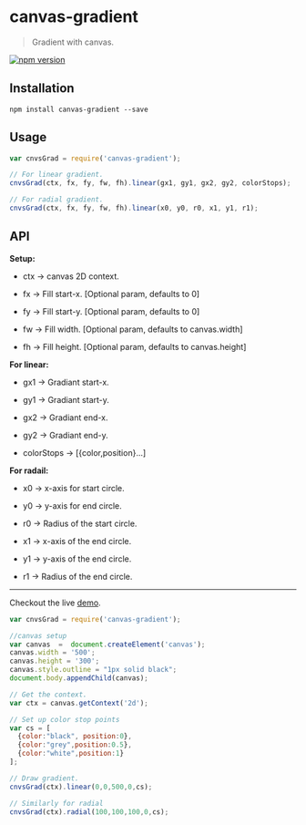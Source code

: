 # canvas-gradient 
> Gradient with canvas.

[![npm version](https://badge.fury.io/js/canvas-gradient.svg)](http://badge.fury.io/js/canvas-gradient)

## Installation

`npm install canvas-gradient --save`

## Usage

```js
var cnvsGrad = require('canvas-gradient');

// For linear gradient.
cnvsGrad(ctx, fx, fy, fw, fh).linear(gx1, gy1, gx2, gy2, colorStops);

// For radial gradient.
cnvsGrad(ctx, fx, fy, fw, fh).linear(x0, y0, r0, x1, y1, r1);

```

## API 

__Setup:__

* ctx -> canvas 2D context.

* fx -> Fill start-x. [Optional param, defaults to 0]

* fy -> Fill start-y. [Optional param, defaults to 0]

* fw -> Fill width.   [Optional param, defaults to canvas.width]

* fh -> Fill height.  [Optional param, defaults to canvas.height]

__For linear:__

* gx1 -> Gradiant start-x.

* gy1 -> Gradiant start-y.

* gx2 -> Gradiant end-x.

* gy2 -> Gradiant end-y.

* colorStops -> [{color,position}...]

__For radail:__

* x0 -> x-axis for start circle.

* y0 -> y-axis for end circle.

* r0 -> Radius of the start circle.

* x1 -> x-axis of the end circle.

* y1 -> y-axis of the end circle.

* r1 -> Radius of the end circle.

---

Checkout the live [demo](http://requirebin.com/?gist=020e9257b98e22fa90ee).


```js
var cnvsGrad = require('canvas-gradient');

//canvas setup
var canvas  =  document.createElement('canvas');
canvas.width = '500';
canvas.height = '300';
canvas.style.outline = "1px solid black";
document.body.appendChild(canvas);

// Get the context.
var ctx = canvas.getContext('2d');

// Set up color stop points
var cs = [
  {color:"black", position:0}, 
  {color:"grey",position:0.5},
  {color:"white",position:1}
];

// Draw gradient.
cnvsGrad(ctx).linear(0,0,500,0,cs);

// Similarly for radial 
cnvsGrad(ctx).radial(100,100,100,0,cs);

```




